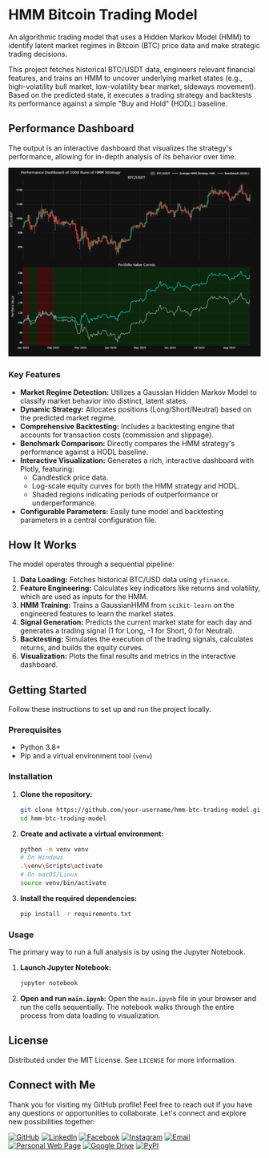 # HMM Bitcoin Trading Model

An algorithmic trading model that uses a Hidden Markov Model (HMM) to identify latent market regimes in Bitcoin (BTC) price data and make strategic trading decisions.

This project fetches historical BTC/USDT data, engineers relevant financial features, and trains an HMM to uncover underlying market states (e.g., high-volatility bull market, low-volatility bear market, sideways movement). Based on the predicted state, it executes a trading strategy and backtests its performance against a simple "Buy and Hold" (HODL) baseline.

## Performance Dashboard

The output is an interactive dashboard that visualizes the strategy's performance, allowing for in-depth analysis of its behavior over time.

![Performance Dashboard](img/perf.png)

### Key Features

- **Market Regime Detection:** Utilizes a Gaussian Hidden Markov Model to classify market behavior into distinct, latent states.
- **Dynamic Strategy:** Allocates positions (Long/Short/Neutral) based on the predicted market regime.
- **Comprehensive Backtesting:** Includes a backtesting engine that accounts for transaction costs (commission and slippage).
- **Benchmark Comparison:** Directly compares the HMM strategy's performance against a HODL baseline.
- **Interactive Visualization:** Generates a rich, interactive dashboard with Plotly, featuring:
  - Candlestick price data.
  - Log-scale equity curves for both the HMM strategy and HODL.
  - Shaded regions indicating periods of outperformance or underperformance.
- **Configurable Parameters:** Easily tune model and backtesting parameters in a central configuration file.

## How It Works

The model operates through a sequential pipeline:

1. **Data Loading:** Fetches historical BTC/USD data using `yfinance`.
2. **Feature Engineering:** Calculates key indicators like returns and volatility, which are used as inputs for the HMM.
3. **HMM Training:** Trains a GaussianHMM from `scikit-learn` on the engineered features to learn the market states.
4. **Signal Generation:** Predicts the current market state for each day and generates a trading signal (1 for Long, -1 for Short, 0 for Neutral).
5. **Backtesting:** Simulates the execution of the trading signals, calculates returns, and builds the equity curves.
6. **Visualization:** Plots the final results and metrics in the interactive dashboard.

## Getting Started

Follow these instructions to set up and run the project locally.

### Prerequisites

- Python 3.8+
- Pip and a virtual environment tool (`venv`)

### Installation

1. **Clone the repository:**

    ```sh
    git clone https://github.com/your-username/hmm-btc-trading-model.git
    cd hmm-btc-trading-model
    ```

2. **Create and activate a virtual environment:**

    ```sh
    python -m venv venv
    # On Windows
    .\venv\Scripts\activate
    # On macOS/Linux
    source venv/bin/activate
    ```

3. **Install the required dependencies:**

    ```sh
    pip install -r requirements.txt
    ```

### Usage

The primary way to run a full analysis is by using the Jupyter Notebook.

1. **Launch Jupyter Notebook:**

    ```sh
    jupyter notebook
    ```

2. **Open and run `main.ipynb`:**
    Open the `main.ipynb` file in your browser and run the cells sequentially. The notebook walks through the entire process from data loading to visualization.

## License

Distributed under the MIT License. See `LICENSE` for more information.

## Connect with Me

Thank you for visiting my GitHub profile! Feel free to reach out if you have any questions or opportunities to collaborate. Let's connect and explore new possibilities together:

[![GitHub](https://img.shields.io/badge/GitHub-Yosri--Ben--Halima-black?logo=github)](https://github.com/Yosri-Ben-Halima)
[![LinkedIn](https://img.shields.io/badge/LinkedIn-Yosri%20Ben%20Halima-blue?logo=linkedin)](https://www.linkedin.com/in/yosri-ben-halima-3553a9221/)
[![Facebook](https://img.shields.io/badge/Facebook-@Yosry%20Ben%20Hlima-navy?logo=facebook)](https://www.facebook.com/NottherealYxsry)
[![Instagram](https://img.shields.io/badge/Instagram-@yosrybh-orange?logo=instagram)](https://www.instagram.com/yosrybh/)
[![Email](https://img.shields.io/badge/Email-yosri.benhalima@ept.ucar.tn-white?logo=gmail)](mailto:yosri.benhalima@ept.ucar.tn)
[![Personal Web Page](https://img.shields.io/badge/Personal%20Web%20Page-Visit%20Now-green?logo=googlechrome)](https://personal-web-page-yosribenhlima.streamlit.app/)
[![Google Drive](https://img.shields.io/badge/My%20Resume-Click%20Here-red?logo=googledrive&logoColor=white)](https://drive.google.com/file/d/18xB1tlZUBWz5URSli_9kewEFZwZPz235/view?usp=sharing)
[![PyPI](https://img.shields.io/badge/PyPI-yosri--ben--halima-pink?logo=pypi)](https://pypi.org/user/yosri-ben-halima/)
